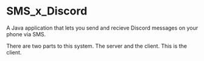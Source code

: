 # SMS_x_Discord
A Java application that lets you send and recieve Discord messages on your phone via SMS.

There are two parts to this system. The server and the client. This is the client.
